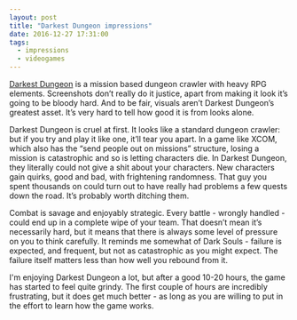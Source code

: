 ```yaml
---
layout: post
title: "Darkest Dungeon impressions"
date: 2016-12-27 17:31:00
tags:
  - impressions
  - videogames
---
```


[Darkest Dungeon](http://store.steampowered.com/app/262060/) is a mission based dungeon crawler with heavy RPG elements. Screenshots don’t really do it justice, apart from making it look it’s going to be bloody hard. And to be fair, visuals aren’t Darkest Dungeon’s greatest asset. It’s very hard to tell how good it is from looks alone.

Darkest Dungeon is cruel at first. It looks like a standard dungeon crawler: but if you try and play it like one, it’ll tear you apart. In a game like XCOM, which also has the “send people out on missions” structure, losing a mission is catastrophic and so is letting characters die. In Darkest Dungeon, they literally could not give a shit about your characters. New characters gain quirks, good and bad, with frightening randomness. That guy you spent thousands on could turn out to have really had problems a few quests down the road. It’s probably worth ditching them.

Combat is savage and enjoyably strategic. Every battle - wrongly handled - could end up in a complete wipe of your team. That doesn’t mean it’s necessarily hard, but it means that there is always some level of pressure on you to think carefully. It reminds me somewhat of Dark Souls - failure is expected, and frequent, but not as catastrophic as you might expect. The failure itself matters less than how well you rebound from it.

I'm enjoying Darkest Dungeon a lot, but after a good 10-20 hours, the game has started to feel quite grindy. The first couple of hours are incredibly frustrating, but it does get much better - as long as you are willing to put in the effort to learn how the game works.
